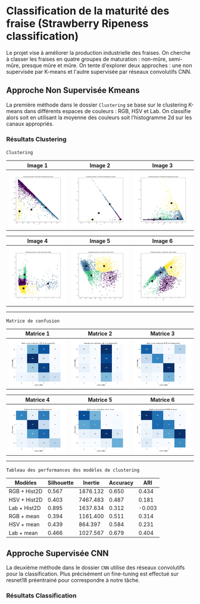 # Classification de la maturité des fraise (Strawberry Ripeness classification)

Le projet vise à améliorer la production industrielle des fraises.
On cherche à classer les fraises en quatre groupes de maturation : non-mûre, semi-mûre, presque mûre et mûre. On tente d'explorer deux approches : une non supervisée par K-means et l'autre supervisée par réseaux convolutifs CNN.

## Approche Non Supervisée Kmeans
La première méthode dans le dossier `Clustering` se base sur le clustering K-means dans différents espaces de couleurs : RGB, HSV et Lab. On classifie alors soit en utilisant la moyenne des couleurs soit l'histogramme 2d sur les canaux appropriés.

### Résultats Clustering

`Clustering` 

| Image 1 | Image 2 | Image 3 |
|---------|---------|---------|
| ![](Clustering/Clustering-in-HSV-with-histogram2d-values.png) | ![](Clustering/Clustering-in-Lab-with-histogram2d-values.png) | ![](Clustering/Clustering-in-RGB-with-histogram2d-values.png) |

| Image 4 | Image 5 | Image 6 |
|---------|---------|---------|
| ![](Clustering/Clustering-in-HSV-with-mean-values.png) | ![](Clustering/Clustering-in-Lab-with-mean-values.png) | ![](Clustering/Clustering-in-RGB-with-mean-values.png) |

---
`Matrice de confusion`

| Matrice 1 | Matrice 2 | Matrice 3 |
|-----------|-----------|-----------|
| ![](Clustering/Matrice-de-confusion-HSV-et-histogram2d.png) | ![](Clustering/Matrice-de-confusion-Lab-et-histogram2d.png) | ![](Clustering/Matrice-de-confusion-RGB-et-histogram2d.png) |

| Matrice 4 | Matrice 5 | Matrice 6 |
|-----------|-----------|-----------|
| ![](Clustering/Matrice-de-confusion-HSV-et-mean.png) | ![](Clustering/Matrice-de-confusion-Lab-et-mean.png) | ![](Clustering/Matrice-de-confusion-RGB-et-mean.png) |

---

`Tableau des performances des modèles de clustering`

| Modèles       | Silhouette | Inertie   | Accuracy | ARI    |
|---------------|------------|-----------|----------|--------|
| RGB + Hist2D  | 0.567      | 1876.132  | 0.650    | 0.434  |
| HSV + Hist2D  | 0.403      | 7467.483  | 0.487    | 0.181  |
| Lab + Hist2D  | 0.895      | 1637.634  | 0.312    | -0.003 |
| RGB + mean    | 0.394      | 1161.400  | 0.511    | 0.314  |
| HSV + mean    | 0.439      | 864.397   | 0.584    | 0.231  |
| Lab + mean    | 0.466      | 1027.567  | 0.679    | 0.404  |

## Approche Supervisée CNN
La deuxième méthode dans le dossier `CNN` utilise des réseaux convolutifs pour la classification. Plus précisément un fine-tuning est effectué sur resnet18 préentrainé pour correspondre à notre tâche.

### Résultats Classification
















